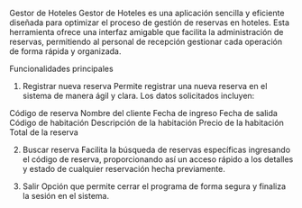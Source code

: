Gestor de Hoteles
Gestor de Hoteles es una aplicación sencilla y eficiente diseñada para optimizar el proceso de gestión de reservas en hoteles. Esta herramienta ofrece una interfaz amigable que facilita la administración de reservas, permitiendo al personal de recepción gestionar cada operación de forma rápida y organizada.

Funcionalidades principales
1. Registrar nueva reserva
Permite registrar una nueva reserva en el sistema de manera ágil y clara. Los datos solicitados incluyen:

Código de reserva
Nombre del cliente
Fecha de ingreso
Fecha de salida
Código de habitación
Descripción de la habitación
Precio de la habitación
Total de la reserva

2. Buscar reserva
Facilita la búsqueda de reservas específicas ingresando el código de reserva, proporcionando así un acceso rápido a los detalles y estado de cualquier reservación hecha previamente.

3. Salir
Opción que permite cerrar el programa de forma segura y finaliza la sesión en el sistema.

